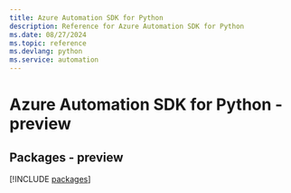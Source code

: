 ```yaml
---
title: Azure Automation SDK for Python
description: Reference for Azure Automation SDK for Python
ms.date: 08/27/2024
ms.topic: reference
ms.devlang: python
ms.service: automation
---
```

# Azure Automation SDK for Python - preview
## Packages - preview
[!INCLUDE [packages](automation-index.md)]